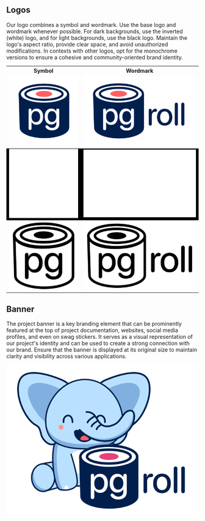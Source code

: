 ## Logos

Our logo combines a symbol and wordmark. Use the base logo and wordmark whenever possible. For dark backgrounds, use the inverted (white) logo, and for light backgrounds, use the black logo. Maintain the logo's aspect ratio, provide clear space, and avoid unauthorized modifications. In contexts with other logos, opt for the monochrome versions to ensure a cohesive and community-oriented brand identity.

<table>
  <tr>
    <th>Symbol</th>
    <th>Wordmark</th>
  </tr>
  <tr>
    <td><img src="logo/symbol/pgroll-base-symbol.svg" alt="SymbolBase"></td>
    <td><img src="logo/wordmark/pgroll-base-wordmark.svg" alt="WordmarkBase"></td>
  </tr>
  <tr style="background-color: black; color: white;">
    <td><img src="logo/symbol/pgroll-white-symbol.svg" alt="SymbolWhite"></td>
    <td><img src="logo/wordmark/pgroll-white-wordmark.svg" alt="WordmarkWhite"></td>
  </tr>
  <tr>
    <td><img src="logo/symbol/pgroll-black-symbol.svg" alt="SymbolBlack"></td>
    <td><img src="logo/wordmark/pgroll-black-wordmark.svg" alt="WordmarkBlack"></td>
  </tr>
</table>


## Banner

The project banner is a key branding element that can be prominently featured at the top of project documentation, websites, social media profiles, and even on swag stickers. It serves as a visual representation of our project's identity and can be used to create a strong connection with our brand. Ensure that the banner is displayed at its original size to maintain clarity and visibility across various applications.

![Banner](banner/pgroll-banner.svg)